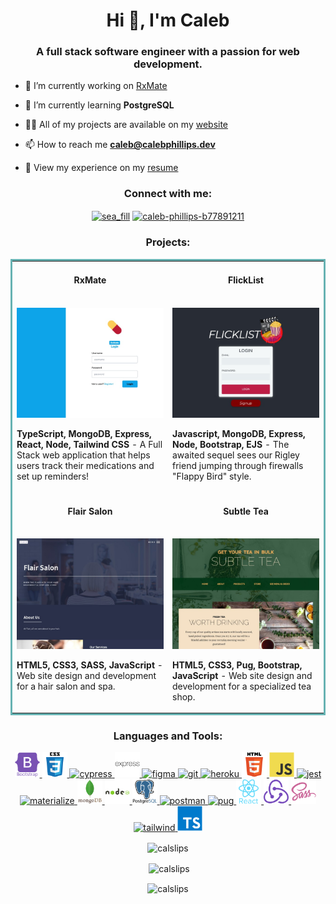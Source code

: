 <h1 align="center">Hi 👋, I'm Caleb</h1>
<h3 align="center">A full stack software engineer with a passion for web development.</h3>

- 🔭 I’m currently working on [RxMate](https://rxmate.herokuapp.com/)

- 🌱 I’m currently learning **PostgreSQL**

- 👨‍💻 All of my projects are available on my [website](https://calebphillips.dev/)

- 📫 How to reach me **caleb@calebphillips.dev**

- 📄 View my experience on my [resume](https://calslips.github.io/resume/)

<h3 align="center">Connect with me:</h3>
<p align="center">
<a href="https://twitter.com/sea_fill" target="blank"><img align="center" src="https://raw.githubusercontent.com/rahuldkjain/github-profile-readme-generator/master/src/images/icons/Social/twitter.svg" alt="sea_fill" height="30" width="40" /></a>
<a href="https://linkedin.com/in/caleb-phillips-b77891211" target="blank"><img align="center" src="https://raw.githubusercontent.com/rahuldkjain/github-profile-readme-generator/master/src/images/icons/Social/linked-in-alt.svg" alt="caleb-phillips-b77891211" height="30" width="40" /></a>
</p>

<h3 align="center">Projects:</h3>
<table bordercolor="#66b2b2">
  
  <tr>
    <td width="50%" valign="top">
      <h4 align="center">RxMate</h4>
        <br />
        <a target="_blank" href="https://rxmate.herokuapp.com/">
            <img src="images/rxMate.jpg" width="100%" alt="Rx Mate web application login page."/>
        </a>
        <br />
        <p><strong>TypeScript, MongoDB, Express, React, Node, Tailwind CSS</strong> - A Full Stack web application that helps users track their medications and set up reminders!</p>
    </td>  
    <td width="50%" valign="top">
      <h4 align="center">FlickList</h4>
        <br />
      <a target="_blank" href="https://flicklistit.herokuapp.com/">
            <img src="images/flickList.jpg" width="100%"  alt="Flick List web application login page."/>
        </a>
        <br />
        <p><strong>Javascript, MongoDB, Express, Node, Bootstrap, EJS</strong> - The awaited sequel sees our Rigley friend jumping through firewalls "Flappy Bird" style.</p>
    </td>
  </tr>
  
  <tr>
    <td width="50%" valign="top">
      <h4 align="center">Flair Salon</h4>
      <br />
        <a target="_blank" href="https://flair-salon.netlify.app/">
          <img src="images/flairSalon.jpg" width="100%" alt="Flair Salon landing page."/>
        </a>
      <br />
        <p><strong>HTML5, CSS3, SASS, JavaScript</strong> - Web site design and development for a hair salon and spa.</p>
    </td>
    <td width="50%" valign="top">
      <h4 align="center">Subtle Tea</h4>
        <br />
        <a target="_blank" href="https://subtletea.netlify.app/">
          <img src="images/subtleTea.jpg" width="100%" alt="Subtle Tea landing page."/>
        </a>
        <br />
        <p><strong>HTML5, CSS3, Pug, Bootstrap, JavaScript</strong> - Web site design and development for a specialized tea shop.</p>
    </td>
  </tr>
</table>

<h3 align="center">Languages and Tools:</h3>
<p align="center"> <a href="https://getbootstrap.com" target="_blank" rel="noreferrer"> <img src="https://raw.githubusercontent.com/devicons/devicon/master/icons/bootstrap/bootstrap-plain-wordmark.svg" alt="bootstrap" width="40" height="40"/> </a> <a href="https://www.w3schools.com/css/" target="_blank" rel="noreferrer"> <img src="https://raw.githubusercontent.com/devicons/devicon/master/icons/css3/css3-original-wordmark.svg" alt="css3" width="40" height="40"/> </a> <a href="https://www.cypress.io" target="_blank" rel="noreferrer"> <img src="https://raw.githubusercontent.com/simple-icons/simple-icons/6e46ec1fc23b60c8fd0d2f2ff46db82e16dbd75f/icons/cypress.svg" alt="cypress" width="40" height="40"/> </a> <a href="https://expressjs.com" target="_blank" rel="noreferrer"> <img src="https://raw.githubusercontent.com/devicons/devicon/master/icons/express/express-original-wordmark.svg" alt="express" width="40" height="40"/> </a> <a href="https://www.figma.com/" target="_blank" rel="noreferrer"> <img src="https://www.vectorlogo.zone/logos/figma/figma-icon.svg" alt="figma" width="40" height="40"/> </a> <a href="https://git-scm.com/" target="_blank" rel="noreferrer"> <img src="https://www.vectorlogo.zone/logos/git-scm/git-scm-icon.svg" alt="git" width="40" height="40"/> </a> <a href="https://heroku.com" target="_blank" rel="noreferrer"> <img src="https://www.vectorlogo.zone/logos/heroku/heroku-icon.svg" alt="heroku" width="40" height="40"/> </a> <a href="https://www.w3.org/html/" target="_blank" rel="noreferrer"> <img src="https://raw.githubusercontent.com/devicons/devicon/master/icons/html5/html5-original-wordmark.svg" alt="html5" width="40" height="40"/> </a> <a href="https://developer.mozilla.org/en-US/docs/Web/JavaScript" target="_blank" rel="noreferrer"> <img src="https://raw.githubusercontent.com/devicons/devicon/master/icons/javascript/javascript-original.svg" alt="javascript" width="40" height="40"/> </a> <a href="https://jestjs.io" target="_blank" rel="noreferrer"> <img src="https://www.vectorlogo.zone/logos/jestjsio/jestjsio-icon.svg" alt="jest" width="40" height="40"/> </a> <a href="https://materializecss.com/" target="_blank" rel="noreferrer"> <img src="https://raw.githubusercontent.com/prplx/svg-logos/5585531d45d294869c4eaab4d7cf2e9c167710a9/svg/materialize.svg" alt="materialize" width="40" height="40"/> </a> <a href="https://www.mongodb.com/" target="_blank" rel="noreferrer"> <img src="https://raw.githubusercontent.com/devicons/devicon/master/icons/mongodb/mongodb-original-wordmark.svg" alt="mongodb" width="40" height="40"/> </a> <a href="https://nodejs.org" target="_blank" rel="noreferrer"> <img src="https://raw.githubusercontent.com/devicons/devicon/master/icons/nodejs/nodejs-original-wordmark.svg" alt="nodejs" width="40" height="40"/> </a> <a href="https://www.postgresql.org" target="_blank" rel="noreferrer"> <img src="https://raw.githubusercontent.com/devicons/devicon/master/icons/postgresql/postgresql-original-wordmark.svg" alt="postgresql" width="40" height="40"/> </a> <a href="https://postman.com" target="_blank" rel="noreferrer"> <img src="https://www.vectorlogo.zone/logos/getpostman/getpostman-icon.svg" alt="postman" width="40" height="40"/> </a> <a href="https://pugjs.org" target="_blank" rel="noreferrer"> <img src="https://cdn.worldvectorlogo.com/logos/pug.svg" alt="pug" width="40" height="40"/> </a> <a href="https://reactjs.org/" target="_blank" rel="noreferrer"> <img src="https://raw.githubusercontent.com/devicons/devicon/master/icons/react/react-original-wordmark.svg" alt="react" width="40" height="40"/> </a> <a href="https://redux.js.org" target="_blank" rel="noreferrer"> <img src="https://raw.githubusercontent.com/devicons/devicon/master/icons/redux/redux-original.svg" alt="redux" width="40" height="40"/> </a> <a href="https://sass-lang.com" target="_blank" rel="noreferrer"> <img src="https://raw.githubusercontent.com/devicons/devicon/master/icons/sass/sass-original.svg" alt="sass" width="40" height="40"/> </a> <a href="https://tailwindcss.com/" target="_blank" rel="noreferrer"> <img src="https://www.vectorlogo.zone/logos/tailwindcss/tailwindcss-icon.svg" alt="tailwind" width="40" height="40"/> </a> <a href="https://www.typescriptlang.org/" target="_blank" rel="noreferrer"> <img src="https://raw.githubusercontent.com/devicons/devicon/master/icons/typescript/typescript-original.svg" alt="typescript" width="40" height="40"/> </a> </p>

<p align="center"><img align="center" src="https://github-readme-stats.vercel.app/api/top-langs?username=calslips&show_icons=true&locale=en&layout=compact" alt="calslips" /></p>

<p align="center">&nbsp;<img align="center" src="https://github-readme-stats.vercel.app/api?username=calslips&show_icons=true&locale=en" alt="calslips" /></p>

<p align="center"><img align="center" src="https://github-readme-streak-stats.herokuapp.com/?user=calslips&" alt="calslips" /></p>
